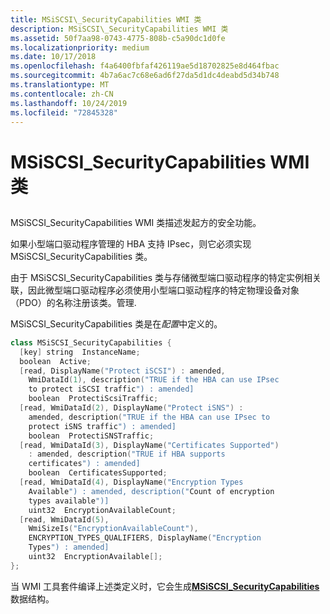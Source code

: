 ```yaml
---
title: MSiSCSI\_SecurityCapabilities WMI 类
description: MSiSCSI\_SecurityCapabilities WMI 类
ms.assetid: 50f7aa98-0743-4775-808b-c5a90dc1d0fe
ms.localizationpriority: medium
ms.date: 10/17/2018
ms.openlocfilehash: f4a6400fbfaf426119ae5d18702825e8d464fbac
ms.sourcegitcommit: 4b7a6ac7c68e6ad6f27da5d1dc4deabd5d34b748
ms.translationtype: MT
ms.contentlocale: zh-CN
ms.lasthandoff: 10/24/2019
ms.locfileid: "72845328"
---
```

# <a name="msiscsi_securitycapabilities-wmi-class"></a>MSiSCSI\_SecurityCapabilities WMI 类


## <span id="ddk_msiscsi_securitycapabilities_wmi_class_kr"></span><span id="DDK_MSISCSI_SECURITYCAPABILITIES_WMI_CLASS_KR"></span>


MSiSCSI\_SecurityCapabilities WMI 类描述发起方的安全功能。

如果小型端口驱动程序管理的 HBA 支持 IPsec，则它必须实现 MSiSCSI\_SecurityCapabilities 类。

由于 MSiSCSI\_SecurityCapabilities 类与存储微型端口驱动程序的特定实例相关联，因此微型端口驱动程序必须使用小型端口驱动程序的特定物理设备对象（PDO）的名称注册该类。管理.

MSiSCSI\_SecurityCapabilities 类是在*配置*中定义的。

```cpp
class MSiSCSI_SecurityCapabilities {
  [key] string  InstanceName;
  boolean  Active;
  [read, DisplayName("Protect iSCSI") : amended, 
    WmiDataId(1), description("TRUE if the HBA can use IPsec 
    to protect iSCSI traffic") : amended]
    boolean  ProtectiScsiTraffic;
  [read, WmiDataId(2), DisplayName("Protect iSNS") : 
    amended, description("TRUE if the HBA can use IPsec to 
    protect iSNS traffic") : amended] 
    boolean  ProtectiSNSTraffic;
  [read, WmiDataId(3), DisplayName("Certificates Supported") 
    : amended, description("TRUE if HBA supports 
    certificates") : amended] 
    boolean  CertificatesSupported;
  [read, WmiDataId(4), DisplayName("Encryption Types 
    Available") : amended, description("Count of encryption 
    types available")] 
    uint32  EncryptionAvailableCount;
  [read, WmiDataId(5), 
    WmiSizeIs("EncryptionAvailableCount"), 
    ENCRYPTION_TYPES_QUALIFIERS, DisplayName("Encryption 
    Types") : amended] 
    uint32  EncryptionAvailable[];
};
```

当 WMI 工具套件编译上述类定义时，它会生成[**MSiSCSI\_SecurityCapabilities**](https://docs.microsoft.com/windows-hardware/drivers/ddi/iscsicfg/ns-iscsicfg-_msiscsi_securitycapabilities)数据结构。

 

 





